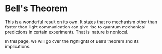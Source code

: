 # Bell's Theorem

This is a wonderful result on its own. It states that no mechanism other than faster-than-light communication can give rise to quantum mechanical predictions in certain experiments. That is, nature is nonlocal.

In this page, we will go over the highlights of Bell’s theorem and its implications.
